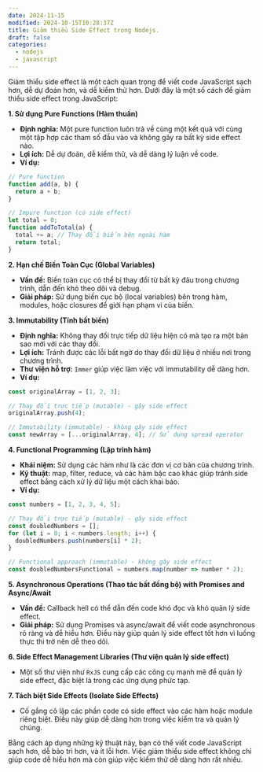 ```yaml
---
date: 2024-11-15
modified: 2024-10-15T10:28:37Z
title: Giảm thiểu Side Effect trong Nodejs.
draft: false
categories:
  - nodejs
  - javascript
---
```


Giảm thiểu side effect là một cách quan trọng để viết code JavaScript sạch hơn, dễ dự đoán hơn, và dễ kiểm thử hơn. Dưới đây là một số cách để giảm thiểu side effect trong JavaScript:

**1. Sử dụng Pure Functions (Hàm thuần)**

* **Định nghĩa:** Một pure function luôn trả về cùng một kết quả với cùng một tập hợp các tham số đầu vào và không gây ra bất kỳ side effect nào.
* **Lợi ích:** Dễ dự đoán, dễ kiểm thử, và dễ dàng lý luận về code.
* **Ví dụ:**

```javascript
// Pure function
function add(a, b) {
  return a + b;
}

// Impure function (có side effect)
let total = 0;
function addToTotal(a) {
  total += a; // Thay đổi biến bên ngoài hàm
  return total;
}
```

**2. Hạn chế Biến Toàn Cục (Global Variables)**

* **Vấn đề:** Biến toàn cục có thể bị thay đổi từ bất kỳ đâu trong chương trình, dẫn đến khó theo dõi và debug.
* **Giải pháp:** Sử dụng biến cục bộ (local variables) bên trong hàm, modules, hoặc closures để giới hạn phạm vi của biến.

**3. Immutability (Tính bất biến)**

* **Định nghĩa:**  Không thay đổi trực tiếp dữ liệu hiện có mà tạo ra một bản sao mới với các thay đổi.
* **Lợi ích:**  Tránh được các lỗi bất ngờ do thay đổi dữ liệu ở nhiều nơi trong chương trình.
* **Thư viện hỗ trợ:**  `Immer` giúp việc làm việc với immutability dễ dàng hơn.
* **Ví dụ:**

```javascript
const originalArray = [1, 2, 3];

// Thay đổi trực tiếp (mutable) - gây side effect
originalArray.push(4);

// Immutability (immutable) - không gây side effect
const newArray = [...originalArray, 4]; // Sử dụng spread operator
```

**4. Functional Programming (Lập trình hàm)**

* **Khái niệm:**  Sử dụng các hàm như là các đơn vị cơ bản của chương trình.
* **Kỹ thuật:**  map, filter, reduce, và các hàm bậc cao khác giúp tránh side effect bằng cách xử lý dữ liệu một cách khai báo.
* **Ví dụ:**

```javascript
const numbers = [1, 2, 3, 4, 5];

// Thay đổi trực tiếp (mutable) - gây side effect
const doubledNumbers = [];
for (let i = 0; i < numbers.length; i++) {
  doubledNumbers.push(numbers[i] * 2);
}

// Functional approach (immutable) - không gây side effect
const doubledNumbersFunctional = numbers.map(number => number * 2);
```

**5.  Asynchronous Operations (Thao tác bất đồng bộ) with Promises and Async/Await**

* **Vấn đề:** Callback hell có thể dẫn đến code khó đọc và khó quản lý side effect.
* **Giải pháp:** Sử dụng Promises và async/await để viết code asynchronous rõ ràng và dễ hiểu hơn.  Điều này giúp quản lý side effect tốt hơn vì luồng thực thi trở nên dễ theo dõi.


**6.  Side Effect Management Libraries (Thư viện quản lý side effect)**

*  Một số thư viện như `RxJS` cung cấp các công cụ mạnh mẽ để quản lý side effect, đặc biệt là trong các ứng dụng phức tạp.


**7.  Tách biệt Side Effects (Isolate Side Effects)**

*  Cố gắng cô lập các phần code có side effect vào các hàm hoặc module riêng biệt.  Điều này giúp dễ dàng hơn trong việc kiểm tra và quản lý chúng.


Bằng cách áp dụng những kỹ thuật này, bạn có thể viết code JavaScript sạch hơn, dễ bảo trì hơn, và ít lỗi hơn.  Việc giảm thiểu side effect không chỉ giúp code dễ hiểu hơn mà còn giúp việc kiểm thử dễ dàng hơn rất nhiều.
